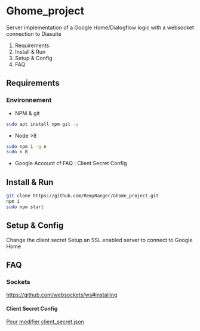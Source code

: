 # Ghome_project
Server implementation of a Google Home/Dialogflow logic with a websocket connection to Diasuite

1. Requirements
2. Install & Run
3. Setup & Config
5. FAQ

## Requirements
### Environnement
* NPM & git
```bash
sudo apt install npm git -y
```
* Node >8
```bash
sudo npm i -g n
sudo n 8
```

* Google Account
cf FAQ : Client Secret Config

## Install & Run
```bash
git clone https://github.com/RemyRanger/Ghome_project.git
npm i
sudo npm start
```
## Setup & Config
Change the client secret
Setup an SSL enabled server to connect to Google Home

## FAQ

### Sockets
https://github.com/websockets/ws#installing

#### Client Secret Config
[Pour modifier client_secret.json](https://developers.google.com/gmail/api/auth/web-server)
